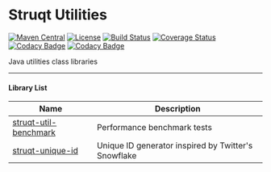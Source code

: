 Struqt Utilities
================

[![Maven Central](https://img.shields.io/badge/maven-1.0.3-blue.svg)](http://repo1.maven.org/maven2/com/struqt/struqt-utilities/)
[![License](https://img.shields.io/github/license/struqt/struqt-utilities.svg)](https://raw.githubusercontent.com/struqt/struqt-utilities/release/1.0/LICENSE)
[![Build Status](https://travis-ci.org/struqt/struqt-utilities.svg?branch=release/1.0)](https://travis-ci.org/struqt/struqt-utilities)
[![Coverage Status](https://coveralls.io/repos/github/struqt/struqt-utilities/badge.svg?branch=release/1.0)](https://coveralls.io/github/struqt/struqt-utilities?branch=release/1.0)
[![Codacy Badge](https://api.codacy.com/project/badge/Grade/1aa0433b4e494aba9fe76a5e2b685332?branch=release/1.0)](https://www.codacy.com/app/wangkang/struqt-utilities?utm_source=github.com&amp;utm_medium=referral&amp;utm_content=struqt/struqt-utilities&amp;utm_campaign=Badge_Grade)
[![Codacy Badge](https://api.codacy.com/project/badge/Coverage/1aa0433b4e494aba9fe76a5e2b685332?branch=release/1.0)](https://www.codacy.com/app/wangkang/struqt-utilities?utm_source=github.com&utm_medium=referral&utm_content=struqt/struqt-utilities&utm_campaign=Badge_Coverage)

Java utilities class libraries

------------------------------

#### Library List

| Name               | Description        |
|--------------------|--------------------|
|[struqt-util-benchmark](/struqt-util-benchmark)|Performance benchmark tests|
|[struqt-unique-id](/struqt-unique-id)|Unique ID generator inspired by Twitter's Snowflake|
